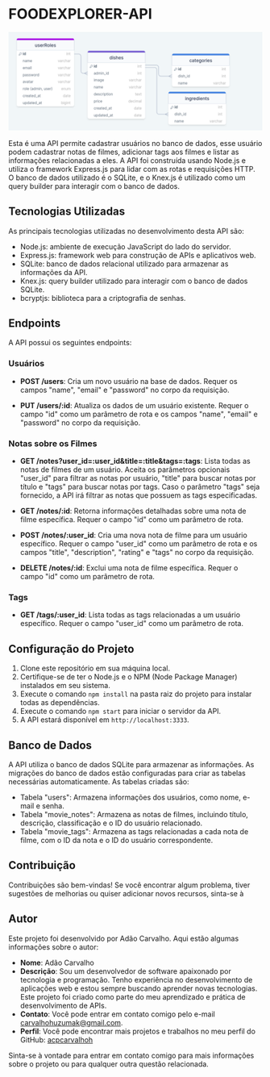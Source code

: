 # FOODEXPLORER-API
![Estrutura do bando de dados](src/assets/drawnsql.png)


Esta é uma API permite cadastrar usuários no banco de dados, esse usuário podem cadastrar notas de filmes, adicionar tags aos filmes e listar as informações relacionadas a eles. A API foi construída usando Node.js e utiliza o framework Express.js para lidar com as rotas e requisições HTTP. O banco de dados utilizado é o SQLite, e o Knex.js é utilizado como um query builder para interagir com o banco de dados.


## Tecnologias Utilizadas

As principais tecnologias utilizadas no desenvolvimento desta API são:

- Node.js: ambiente de execução JavaScript do lado do servidor.
- Express.js: framework web para construção de APIs e aplicativos web.
- SQLite: banco de dados relacional utilizado para armazenar as informações da API.
- Knex.js: query builder utilizado para interagir com o banco de dados SQLite.
- bcryptjs: biblioteca para a criptografia de senhas.


## Endpoints

A API possui os seguintes endpoints:

### Usuários

- **POST /users**: Cria um novo usuário na base de dados. Requer os campos "name", "email" e "password" no corpo da requisição.

- **PUT /users/:id**: Atualiza os dados de um usuário existente. Requer o campo "id" como um parâmetro de rota e os campos "name", "email" e "password" no corpo da requisição.

### Notas sobre os  Filmes

- **GET /notes?user_id=:user_id&title=:title&tags=:tags**: Lista todas as notas de filmes de um usuário. Aceita os parâmetros opcionais "user_id" para filtrar as notas por usuário, "title" para buscar notas por título e "tags" para buscar notas por tags. Caso o parâmetro "tags" seja fornecido, a API irá filtrar as notas que possuem as tags especificadas.

- **GET /notes/:id**: Retorna informações detalhadas sobre uma nota de filme específica. Requer o campo "id" como um parâmetro de rota.

- **POST /notes/:user_id**: Cria uma nova nota de filme para um usuário específico. Requer o campo "user_id" como um parâmetro de rota e os campos "title", "description", "rating" e "tags" no corpo da requisição.

- **DELETE /notes/:id**: Exclui uma nota de filme específica. Requer o campo "id" como um parâmetro de rota.

### Tags

- **GET /tags/:user_id**: Lista todas as tags relacionadas a um usuário específico. Requer o campo "user_id" como um parâmetro de rota.

## Configuração do Projeto

1. Clone este repositório em sua máquina local.
2. Certifique-se de ter o Node.js e o NPM (Node Package Manager) instalados em seu sistema.
3. Execute o comando `npm install` na pasta raiz do projeto para instalar todas as dependências.
4. Execute o comando `npm start` para iniciar o servidor da API.
5. A API estará disponível em `http://localhost:3333`.

## Banco de Dados

A API utiliza o banco de dados SQLite para armazenar as informações. As migrações do banco de dados estão configuradas para criar as tabelas necessárias automaticamente. As tabelas criadas são:

- Tabela "users": Armazena informações dos usuários, como nome, e-mail e senha.
- Tabela "movie_notes": Armazena as notas de filmes, incluindo título, descrição, classificação e o ID do usuário relacionado.
- Tabela "movie_tags": Armazena as tags relacionadas a cada nota de filme, com o ID da nota e o ID do usuário correspondente.

## Contribuição

Contribuições são bem-vindas! Se você encontrar algum problema, tiver sugestões de melhorias ou quiser adicionar novos recursos, sinta-se à

## Autor

Este projeto foi desenvolvido por Adão Carvalho. Aqui estão algumas informações sobre o autor:

- **Nome**: Adão Carvalho
- **Descrição**: Sou um desenvolvedor de software apaixonado por tecnologia e programação. Tenho experiência no desenvolvimento de aplicações web e estou sempre buscando aprender novas tecnologias. Este projeto foi criado como parte do meu aprendizado e prática de desenvolvimento de APIs.
- **Contato**: Você pode entrar em contato comigo pelo e-mail carvalhohuzumak@gmail.com.
- **Perfil**: Você pode encontrar mais projetos e trabalhos no meu perfil do GitHub: [acpcarvalhoh](https://github.com/acpcarvalhoh)

Sinta-se à vontade para entrar em contato comigo para mais informações sobre o projeto ou para qualquer outra questão relacionada.






